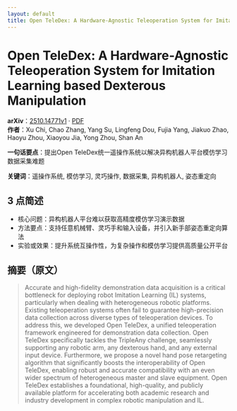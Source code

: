 ```yaml
---
layout: default
title: Open TeleDex: A Hardware-Agnostic Teleoperation System for Imitation Learning based Dexterous Manipulation
---
```


# Open TeleDex: A Hardware-Agnostic Teleoperation System for Imitation Learning based Dexterous Manipulation
**arXiv**：[2510.14771v1](https://arxiv.org/abs/2510.14771) · [PDF](https://arxiv.org/pdf/2510.14771.pdf)  
**作者**：Xu Chi, Chao Zhang, Yang Su, Lingfeng Dou, Fujia Yang, Jiakuo Zhao, Haoyu Zhou, Xiaoyou Jia, Yong Zhou, Shan An  

**一句话要点**：提出Open TeleDex统一遥操作系统以解决异构机器人平台模仿学习数据采集难题

**关键词**：遥操作系统, 模仿学习, 灵巧操作, 数据采集, 异构机器人, 姿态重定向

## 3 点简述
- 核心问题：异构机器人平台难以获取高精度模仿学习演示数据
- 方法要点：支持任意机械臂、灵巧手和输入设备，并引入新手部姿态重定向算法
- 实验或效果：提升系统互操作性，为复杂操作和模仿学习提供高质量公开平台

## 摘要（原文）

> Accurate and high-fidelity demonstration data acquisition is a critical
> bottleneck for deploying robot Imitation Learning (IL) systems, particularly
> when dealing with heterogeneous robotic platforms. Existing teleoperation
> systems often fail to guarantee high-precision data collection across diverse
> types of teleoperation devices. To address this, we developed Open TeleDex, a
> unified teleoperation framework engineered for demonstration data collection.
> Open TeleDex specifically tackles the TripleAny challenge, seamlessly
> supporting any robotic arm, any dexterous hand, and any external input device.
> Furthermore, we propose a novel hand pose retargeting algorithm that
> significantly boosts the interoperability of Open TeleDex, enabling robust and
> accurate compatibility with an even wider spectrum of heterogeneous master and
> slave equipment. Open TeleDex establishes a foundational, high-quality, and
> publicly available platform for accelerating both academic research and
> industry development in complex robotic manipulation and IL.

